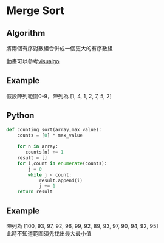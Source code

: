# Merge Sort 

## Algorithm 
將兩個有序對數組合併成一個更大的有序數組


動畫可以參考<a href ="https://visualgo.net/en/sorting">visualgo </a>


## Example 
假設陣列範圍0-9，陣列為 [1, 4, 1, 2, 7, 5, 2]

## Python


``` python
def counting_sort(array,max_value):
    counts = [0] * max_value
    
    for n in array:
       counts[n] += 1 
    result = []
    for i,count in enumerate(counts):
        j = 0 
        while j < count:
            result.append(i)
            j += 1   
    return result

```



## Example 
陣列為 [100, 93, 97, 92, 96, 99, 92, 89, 93, 97, 90, 94, 92, 95] </br>
此時不知道範圍須先找出最大最小值</br>







